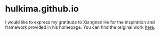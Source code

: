 # hulkima.github.io

I would like to express my gratitude to Xiangnan He for the inspiration and framework provided in his homepage. You can find the original work [here](https://hexiangnan.github.io/).

